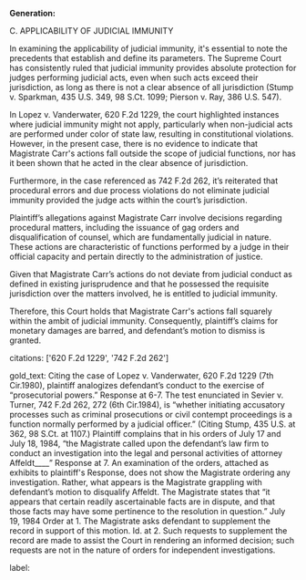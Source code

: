 **Generation:**

C.
APPLICABILITY OF JUDICIAL IMMUNITY

In examining the applicability of judicial immunity, it's essential to note the precedents that establish and define its parameters. The Supreme Court has consistently ruled that judicial immunity provides absolute protection for judges performing judicial acts, even when such acts exceed their jurisdiction, as long as there is not a clear absence of all jurisdiction (Stump v. Sparkman, 435 U.S. 349, 98 S.Ct. 1099; Pierson v. Ray, 386 U.S. 547).

In Lopez v. Vanderwater, 620 F.2d 1229, the court highlighted instances where judicial immunity might not apply, particularly when non-judicial acts are performed under color of state law, resulting in constitutional violations. However, in the present case, there is no evidence to indicate that Magistrate Carr's actions fall outside the scope of judicial functions, nor has it been shown that he acted in the clear absence of jurisdiction.

Furthermore, in the case referenced as 742 F.2d 262, it’s reiterated that procedural errors and due process violations do not eliminate judicial immunity provided the judge acts within the court’s jurisdiction.

Plaintiff’s allegations against Magistrate Carr involve decisions regarding procedural matters, including the issuance of gag orders and disqualification of counsel, which are fundamentally judicial in nature. These actions are characteristic of functions performed by a judge in their official capacity and pertain directly to the administration of justice.

Given that Magistrate Carr’s actions do not deviate from judicial conduct as defined in existing jurisprudence and that he possessed the requisite jurisdiction over the matters involved, he is entitled to judicial immunity.

Therefore, this Court holds that Magistrate Carr's actions fall squarely within the ambit of judicial immunity. Consequently, plaintiff’s claims for monetary damages are barred, and defendant’s motion to dismiss is granted.

citations: ['620 F.2d 1229', '742 F.2d 262']

gold_text: Citing the case of Lopez v. Vanderwater, 620 F.2d 1229 (7th Cir.1980), plaintiff analogizes defendant’s conduct to the exercise of “prosecutorial powers.” Response at 6-7. The test enunciated in Sevier v. Turner, 742 F.2d 262, 272 (6th Cir.1984), is “whether initiating accusatory processes such as criminal prosecutions or civil contempt proceedings is a function normally performed by a judicial officer.” (Citing Stump, 435 U.S. at 362, 98 S.Ct. at 1107.) Plaintiff complains that in his orders of July 17 and July 18, 1984, “the Magistrate called upon the defendant’s law firm to conduct an investigation into the legal and personal activities of attorney Affeldt____” Response at 7. An examination of the orders, attached as exhibits to plaintiff's Response, does not show the Magistrate ordering any investigation. Rather, what appears is the Magistrate grappling with defendant’s motion to disqualify Affeldt. The Magistrate states that “it appears that certain readily ascertainable facts are in dispute, and that those facts may have some pertinence to the resolution in question.” July 19, 1984 Order at 1. The Magistrate asks defendant to supplement the record in support of this motion. Id. at 2. Such requests to supplement the record are made to assist the Court in rendering an informed decision; such requests are not in the nature of orders for independent investigations.

label: 